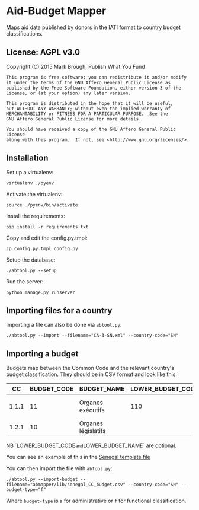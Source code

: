 Aid-Budget Mapper
=================

Maps aid data published by donors in the IATI format to country budget classifications.

License: AGPL v3.0
------------------

Copyright (C) 2015 Mark Brough, Publish What You Fund

    This program is free software: you can redistribute it and/or modify
    it under the terms of the GNU Affero General Public License as
    published by the Free Software Foundation, either version 3 of the
    License, or (at your option) any later version.

    This program is distributed in the hope that it will be useful,
    but WITHOUT ANY WARRANTY; without even the implied warranty of
    MERCHANTABILITY or FITNESS FOR A PARTICULAR PURPOSE.  See the
    GNU Affero General Public License for more details.

    You should have received a copy of the GNU Affero General Public License
    along with this program.  If not, see <http://www.gnu.org/licenses/>.

Installation
------------

Set up a virtualenv:

    virtualenv ./pyenv

Activate the virtualenv:

    source ./pyenv/bin/activate

Install the requirements:

    pip install -r requirements.txt

Copy and edit the config.py.tmpl:

    cp config.py.tmpl config.py

Setup the database:

    ./abtool.py --setup

Run the server:

    python manage.py runserver

Importing files for a country
-----------------------------

Importing a file can also be done via `abtool.py`:

    ./abtool.py --import --filename="CA-3-SN.xml" --country-code="SN"

Importing a budget
------------------

Budgets map between the Common Code and the relevant country's budget
classification. They should be in CSV format and look like this:

| CC | BUDGET_CODE | BUDGET_NAME | LOWER_BUDGET_CODE | LOWER_BUDGET_NAME |
| --- | ----------- | ----------- | ----------------- | ----------------- |
| 1.1.1 | 11 | Organes exécutifs | 110 | Aff générales Présidence de la république |
| 1.2.1 | 10 | Organes législatifs | | |

NB ´LOWER_BUDGET_CODE` and `LOWER_BUDGET_NAME` are optional.

You can see an example of this in the 
[Senegal template file](abmapper/lib/senegal_CC_budget.csv)

You can then import the file with `abtool.py`:

    ./abtool.py --import-budget --filename="abmapper/lib/senegal_CC_budget.csv" --country-code="SN" --budget-type="f"
 
Where `budget-type` is `a` for administrative or `f` for functional
classification.